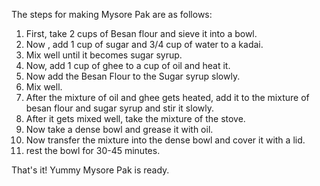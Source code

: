 The steps for making Mysore Pak are as follows:

1. First, take 2 cups of Besan flour and sieve it into a bowl.
2. Now , add 1 cup of sugar and 3/4 cup of water to a kadai.
3. Mix well until it becomes sugar syrup.
4. Now, add 1 cup of ghee to a cup of oil and heat it.
5. Now add the Besan Flour to the Sugar syrup slowly.
6. Mix well.
7. After the mixture of oil and ghee gets heated, add it to the mixture of besan flour and sugar syrup and stir it slowly.
8. After it gets mixed well, take the mixture of the stove.
9. Now take a dense bowl and grease it with oil.
10. Now transfer the mixture into the dense bowl and cover it with a lid.
11. rest the bowl for 30-45 minutes.

That's it! Yummy Mysore Pak is ready.